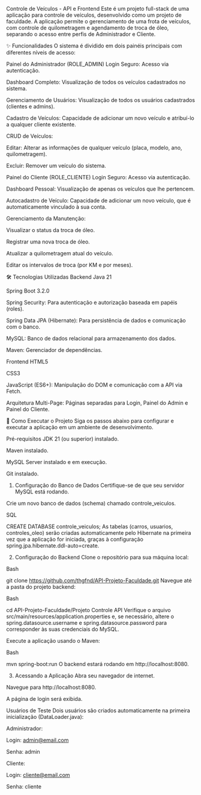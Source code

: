 Controle de Veículos - API e Frontend
Este é um projeto full-stack de uma aplicação para controle de veículos, desenvolvido como um projeto de faculdade. A aplicação permite o gerenciamento de uma frota de veículos, com controle de quilometragem e agendamento de troca de óleo, separando o acesso entre perfis de Administrador e Cliente.

✨ Funcionalidades
O sistema é dividido em dois painéis principais com diferentes níveis de acesso:

Painel do Administrador (ROLE_ADMIN)
Login Seguro: Acesso via autenticação.

Dashboard Completo: Visualização de todos os veículos cadastrados no sistema.

Gerenciamento de Usuários: Visualização de todos os usuários cadastrados (clientes e admins).

Cadastro de Veículos: Capacidade de adicionar um novo veículo e atribuí-lo a qualquer cliente existente.

CRUD de Veículos:

Editar: Alterar as informações de qualquer veículo (placa, modelo, ano, quilometragem).

Excluir: Remover um veículo do sistema.

Painel do Cliente (ROLE_CLIENTE)
Login Seguro: Acesso via autenticação.

Dashboard Pessoal: Visualização de apenas os veículos que lhe pertencem.

Autocadastro de Veículo: Capacidade de adicionar um novo veículo, que é automaticamente vinculado à sua conta.

Gerenciamento da Manutenção:

Visualizar o status da troca de óleo.

Registrar uma nova troca de óleo.

Atualizar a quilometragem atual do veículo.

Editar os intervalos de troca (por KM e por meses).

🛠️ Tecnologias Utilizadas
Backend
Java 21

Spring Boot 3.2.0

Spring Security: Para autenticação e autorização baseada em papéis (roles).

Spring Data JPA (Hibernate): Para persistência de dados e comunicação com o banco.

MySQL: Banco de dados relacional para armazenamento dos dados.

Maven: Gerenciador de dependências.

Frontend
HTML5

CSS3

JavaScript (ES6+): Manipulação do DOM e comunicação com a API via Fetch.

Arquitetura Multi-Page: Páginas separadas para Login, Painel do Admin e Painel do Cliente.

🚀 Como Executar o Projeto
Siga os passos abaixo para configurar e executar a aplicação em um ambiente de desenvolvimento.

Pré-requisitos
JDK 21 (ou superior) instalado.

Maven instalado.

MySQL Server instalado e em execução.

Git instalado.

1. Configuração do Banco de Dados
   Certifique-se de que seu servidor MySQL está rodando.

Crie um novo banco de dados (schema) chamado controle_veiculos.

SQL

CREATE DATABASE controle_veiculos;
As tabelas (carros, usuarios, controles_oleo) serão criadas automaticamente pelo Hibernate na primeira vez que a aplicação for iniciada, graças à configuração spring.jpa.hibernate.ddl-auto=create.

2. Configuração do Backend
   Clone o repositório para sua máquina local:

Bash

git clone https://github.com/thgfnd/API-Projeto-Faculdade.git
Navegue até a pasta do projeto backend:

Bash

cd API-Projeto-Faculdade/Projeto Controle API
Verifique o arquivo src/main/resources/application.properties e, se necessário, altere o spring.datasource.username e spring.datasource.password para corresponder às suas credenciais do MySQL.

Execute a aplicação usando o Maven:

Bash

mvn spring-boot:run
O backend estará rodando em http://localhost:8080.

3. Acessando a Aplicação
   Abra seu navegador de internet.

Navegue para http://localhost:8080.

A página de login será exibida.

Usuários de Teste
Dois usuários são criados automaticamente na primeira inicialização (DataLoader.java):

Administrador:

Login: admin@email.com

Senha: admin

Cliente:

Login: cliente@email.com

Senha: cliente

